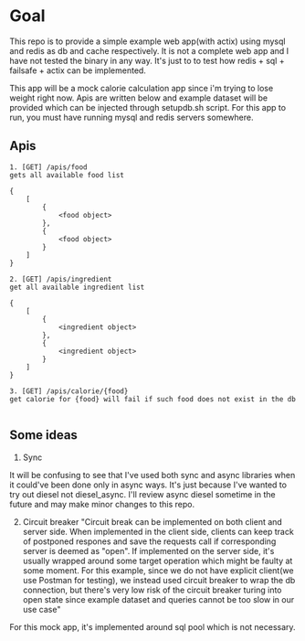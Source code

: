# Goal 

This repo is to provide a simple example web app(with actix) using mysql and redis as db and cache respectively. 
It is not a complete web app and I have not tested the binary in any way. 
It's just to to test how redis + sql + failsafe + actix can be implemented. 

This app will be a mock calorie calculation app since i'm trying to lose weight right now. 
Apis are written below and example dataset will be provided which can be injected through setupdb.sh script. 
For this app to run, you must have running mysql and redis servers somewhere. 

## Apis 

```
1. [GET] /apis/food
gets all available food list 

{
    [
        {
            <food object>
        }, 
        {
            <food object>
        }
    ]
}

2. [GET] /apis/ingredient
get all available ingredient list

{
    [
        {
            <ingredient object>
        }, 
        {
            <ingredient object>
        }
    ]
}

3. [GET] /apis/calorie/{food}
get calorie for {food} will fail if such food does not exist in the db 


```

## Some ideas

1. Sync 

It will be confusing to see that I've used both sync and async libraries when it could've been done only in async ways.
It's just because I've wanted to try out diesel not diesel_async. I'll review async diesel sometime in the future and may make minor changes to this repo. 

2. Circuit breaker 
"Circuit break can be implemented on both client and server side. 
When implemented in the client side, clients can keep track of postponed respones and save the requests call if corresponding server is deemed as "open". If implemented on the server side, it's usually wrapped around some target operation which might be faulty at some moment. For this example, since we do not have explicit client(we use Postman for testing), we instead used circuit breaker to wrap the db connection, but there's very low risk of the circuit breaker turing into open state since example dataset and queries cannot be too slow in our use case"

For this mock app, it's implemented around sql pool which is not necessary. 